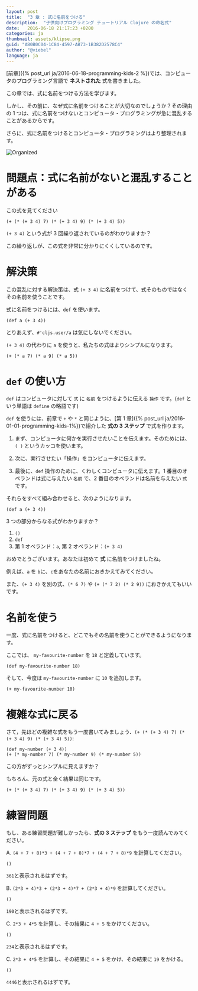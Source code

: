 ```yaml
---
layout: post
title:  "3 章 : 式に名前をつける"
description:  "子供向けプログラミング チュートリアル Clojure の命名式"
date:   2016-06-18 21:17:23 +0200
categories: ja
thumbnail: assets/klipse.png
guid: "AB0B0C04-1C84-4597-AB73-1B382D2578C4"
author: "@viebel"
language: ja
---
```


[前章]({% post_url ja/2016-06-18-programming-kids-2 %})では、コンピュータのプログラミング言語で **ネストされた** 式を書きました。

この章では、式に名前をつける方法を学びます。

しかし、その前に、なぜ式に名前をつけることが大切なのでしょうか？その理由の 1 つは、式に名前をつけないとコンピュータ・プログラミングが急に混乱することがあるからです。

さらに、式に名前をつけるとコンピュータ・プログラミングはより整理されます。

![Organized](/assets/images/organized.jpg)

# 問題点：式に名前がないと混乱することがある

この式を見てください

~~~klipse
(+ (* (+ 3 4) 7) (* (+ 3 4) 9) (* (+ 3 4) 5))
~~~

`(+ 3 4)` という式が 3 回繰り返されているのがわかりますか？

この繰り返しが、この式を非常に分かりにくくしているのです。

# 解決策

この混乱に対する解決策は、式 `(+ 3 4)` に名前をつけて、式そのものではなくその名前を使うことです。

式に名前をつけるには、`def` を使います。

~~~klipse
(def a (+ 3 4))
~~~

とりあえず、`#'cljs.user/a` は気にしないでください。

`(+ 3 4)` の代わりに `a` を使うと、私たちの式はよりシンプルになります。


~~~klipse
(+ (* a 7) (* a 9) (* a 5))
~~~

# `def` の使い方

`def` はコンピュータに対して `式` に `名前` をつけるように伝える `操作` です。(`def` という単語は `define` の略語です)

`def` を使うには、前章で `+` や `*` と同じように、[第 1 章]({% post_url ja/2016-01-01-programming-kids-1%})で紹介した **式の 3 ステップ** で式を作ります。

1. まず、コンピュータに何かを実行させたいことを伝えます。そのためには、`( )` というカッコを使います。

2. 次に、実行させたい「操作」をコンピュータに伝えます。

3. 最後に、`def` 操作のために、くわしくコンピュータに伝えます。1 番目のオペランドは式に与えたい `名前` で、2 番目のオペランドは名前を与えたい `式` です。

それらをすべて組み合わせると、次のようになります。

~~~klipse
(def a (+ 3 4))
~~~

3 つの部分からなる式がわかりますか？

1. `()`
2. `def`
3. 第 1 オペランド：`a`, 第 2 オペランド：`(+ 3 4)`

おめでとうございます。あなたは初めて **式** に名前をつけましたね。

例えば、`a` を `b`に、`c`をあなたの名前におきかえてみてください。

また、`(+ 3 4)` を別の式、`(* 6 7)` や `(+ (* 7 2) (* 2 9))` におきかえてもいいです。

# 名前を使う

一度、式に名前をつけると、どこでもその名前を使うことができるようになります。

ここでは、 `my-favourite-number` を `18` と定義しています。

~~~klipse
(def my-favourite-number 18)
~~~

そして、今度は `my-favourite-number` に `10` を追加します。

~~~klipse
(+ my-favourite-number 10)
~~~

# 複雑な式に戻る

さて，先ほどの複雑な式をもう一度書いてみましょう．`(+ (* (+ 3 4) 7) (* (+ 3 4) 9) (* (+ 3 4) 5))`:

~~~klipse
(def my-number (+ 3 4))
(+ (* my-number 7) (* my-number 9) (* my-number 5))
~~~

この方がずっとシンプルに見えますか？

もちろん、元の式と全く結果は同じです。

~~~klipse
(+ (* (+ 3 4) 7) (* (+ 3 4) 9) (* (+ 3 4) 5))
~~~


# 練習問題

もし、ある練習問題が難しかったら、**式の 3 ステップ** をもう一度読んでみてください。

A. `(4 + 7 + 8)*3 + (4 + 7 + 8)*7 + (4 + 7 + 8)*9` を計算してください。

~~~klipse
()
~~~

`361`と表示されるはずです。

B. `(2*3 + 4)*3 + (2*3 + 4)*7 + (2*3 + 4)*9` を計算してください。

~~~klipse
()
~~~

`190`と表示されるはずです。


C. `2*3 + 4*5` を計算し、その結果に `4 + 5` をかけてください。

~~~klipse
()
~~~

`234`と表示されるはずです。

C. `2*3 + 4*5` を計算し、その結果に `4 + 5` をかけ、その結果に `19` をかける。

~~~klipse
()
~~~


`4446`と表示されるはずです。

